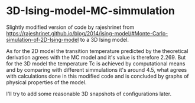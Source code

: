 # 3D-Ising-model-MC-simmulation
Slightly modified version of code by rajeshrinet from https://rajeshrinet.github.io/blog/2014/ising-model/#Monte-Carlo-simulation-of-2D-Ising-model to a 3D Ising model.

As for the 2D model the transition temperature predicted by the theoretical derivation agrees with the MC model and it's value is therefore 2.269. But for the 3D model the temperature Tc is achieved by computational means and by comparing with different simmulations it's around 4.5, what agrees with calculations done in this modified code and is concluded by graphs of physical properties of the model.

I'll try to add some reasonable 3D snapshots of configurations later.
